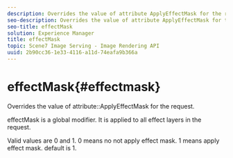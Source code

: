 ```yaml
---
description: Overrides the value of attribute ApplyEffectMask for the request.
seo-description: Overrides the value of attribute ApplyEffectMask for the request.
seo-title: effectMask
solution: Experience Manager
title: effectMask
topic: Scene7 Image Serving - Image Rendering API
uuid: 2b90cc36-1e33-4116-a11d-74eafa9b366a
---
```


# effectMask{#effectmask}

Overrides the value of attribute::ApplyEffectMask for the request.

effectMask is a global modifier. It is applied to all effect layers in the request.

Valid values are 0 and 1. 0 means no not apply effect mask. 1 means apply effect mask. default is 1. 
